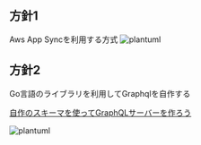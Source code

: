 ## 方針1
Aws App Syncを利用する方式
![plantuml](http://www.plantuml.com/plantuml/proxy?cache=no&src=https://raw.githubusercontent.com/Future-Csg3/nkaca-training-docs/main/10_RD/01_GraphQL/graphql_appsync.puml)

## 方針2
Go言語のライブラリを利用してGraphqlを自作する

[自作のスキーマを使ってGraphQLサーバーを作ろう](https://zenn.dev/hsaki/books/golang-graphql)

![plantuml](http://www.plantuml.com/plantuml/proxy?cache=no&src=https://raw.githubusercontent.com/Future-Csg3/nkaca-training-docs/main/10_RD/01_GraphQL/graphql_go.puml)

